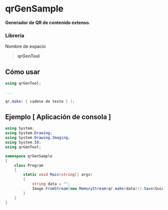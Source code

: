 # qrGenSample

**Generador de QR de contenido extenso.**

### Librería

Nombre de espacio 
> **qrGenTool**

## Cómo usar

```c#
using qrGenTool;

...

qr.make( { cadena de texto } );

```

## Ejemplo [ Aplicación de consola ]
```c#
using System;
using System.Drawing;
using System.Drawing.Imaging;
using System.IO;
using qrGenTool;

namespace qrGenSample
{
    class Program
    {
        static void Main(string[] args)
        {
            string data = "";
            Image.FromStream(new MemoryStream(qr.make(data))).Save(Guid.NewGuid() + ".png", ImageFormat.Png);
        }
    }
}
```